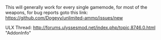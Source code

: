 This will generally work for every single gamemode, for most of the weapons, for bug reports goto this link:
https://github.com/Dogeyy/unlimited-ammo/issues/new

ULX Thread:
http://forums.ulyssesmod.net/index.php/topic,8746.0.html
"AddonInfo"

